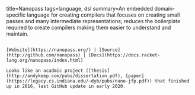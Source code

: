 title=Nanopass
tags=language, dsl
summary=An embedded domain-specific language for creating compilers that focuses on creating small passes and many intermediate representations; reduces the boilerplate required to create compilers making them easier to understand and maintain.
~~~~~~

[Website](https://nanopass.org/) | [Source](http://github.com/nanopass) | [Docs](https://docs.racket-lang.org/nanopass/index.html)

Looks like an acadmic project ([thesis](http://andykeep.com/pubs/dissertation.pdf), [paper](https://legacy.cs.indiana.edu/~dyb/pubs/nano-jfp.pdf)) that finished up in 2016, last GitHub update in early 2020.



